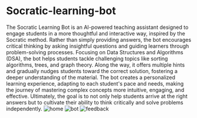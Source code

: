 # Socratic-learning-bot
The Socratic Learning Bot is an AI-powered teaching assistant designed to engage students in a more thoughtful and interactive way, inspired by the Socratic method. Rather than simply providing answers, the bot encourages critical thinking by asking insightful questions and guiding learners through problem-solving processes. Focusing on Data Structures and Algorithms (DSA), the bot helps students tackle challenging topics like sorting algorithms, trees, and graph theory. Along the way, it offers multiple hints and gradually nudges students toward the correct solution, fostering a deeper understanding of the material. The bot creates a personalized learning experience, adapting to each student's pace and needs, making the journey of mastering complex concepts more intuitive, engaging, and effective. Ultimately, the goal is to not only help students arrive at the right answers but to cultivate their ability to think critically and solve problems independently.
![home](https://github.com/user-attachments/assets/617c0603-7beb-4f1a-8a1f-8aec37277f44)
![bot](https://github.com/user-attachments/assets/2004d8c4-1636-4533-8a55-27427f1ec5bd)
![feedback](https://github.com/user-attachments/assets/3922ed5b-4c35-4fbb-a0e6-c9ad36d06e07)
